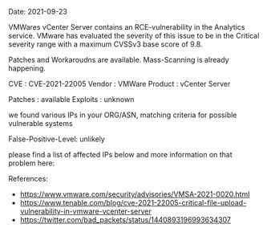 Date: 2021-09-23

VMWares vCenter Server contains an RCE-vulnerability in the Analytics service. 
VMware has evaluated the severity of this issue to be in the Critical severity 
range with a maximum CVSSv3 base score of 9.8.

Patches and Workaroudns are available.
Mass-Scanning is already happening.




CVE       : CVE-2021-22005
Vendor    : VMWare
Product   : vCenter Server

Patches   : available
Exploits  : unknown


we found various IPs in your ORG/ASN,
matching criteria for possible vulnerable systems


False-Positive-Level: unlikely


please find a list of affected IPs below
and more information on that problem here:

References:

- https://www.vmware.com/security/advisories/VMSA-2021-0020.html
- https://www.tenable.com/blog/cve-2021-22005-critical-file-upload-vulnerability-in-vmware-vcenter-server
- https://twitter.com/bad_packets/status/1440893196993634307


    
